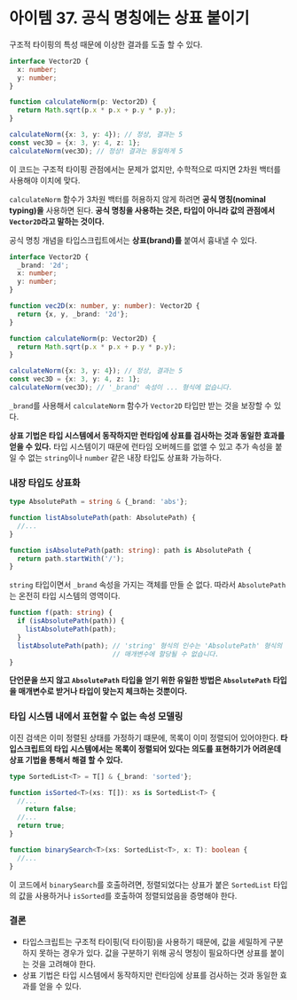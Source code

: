 # 아이템 37. 공식 명칭에는 상표 붙이기

구조적 타이핑의 특성 때문에 이상한 결과를 도출 할 수 있다.

```typescript
interface Vector2D {
  x: number;
  y: number;
}

function calculateNorm(p: Vector2D) {
  return Math.sqrt(p.x * p.x + p.y * p.y);
}

calculateNorm({x: 3, y: 4}); // 정상, 결과는 5
const vec3D = {x: 3, y: 4, z: 1};
calculateNorm(vec3D); // 정상! 결과는 동일하게 5
```

이 코드는 구조적 타이핑 관점에서는 문제가 없지만, 수학적으로 따지면 2차원 백터를 사용해야 이치에 맞다.

`calculateNorm` 함수가 3차원 백터를 허용하지 않게 하려면 **공식 명칭(nominal typing)을** 사용하면 된다. **공식 명칭을 사용하는 것은, 타입이 아니라 값의 관점에서 `Vector2D`라고 말하는 것이다.**

공식 명칭 개념을 타입스크립트에서는 **상표(brand)를** 붙여서 흉내낼 수 있다.

```typescript
interface Vector2D {
  _brand: '2d';
  x: number;
  y: number;
}

function vec2D(x: number, y: number): Vector2D {
  return {x, y, _brand: '2d'};
}

function calculateNorm(p: Vector2D) {
  return Math.sqrt(p.x * p.x + p.y * p.y);
}

calculateNorm({x: 3, y: 4}); // 정상, 결과는 5
const vec3D = {x: 3, y: 4, z: 1};
calculateNorm(vec3D); // '_brand' 속성이 ... 형식에 없습니다.
```

`_brand`를 사용해서 `calculateNorm` 함수가 `Vector2D` 타입만 받는 것을 보장할 수 있다.

**상표 기법은 타입 시스템에서 동작하지만 런타임에 상표를 검사하는 것과 동일한 효과를 얻을 수 있다.** 타입 시스템이기 때문에 런타임 오버헤드를 없앨 수 있고 추가 속성을 붙일 수 없는 `string`이나 `number` 같은 내장 타입도 상표화 가능하다.

### 내장 타입도 상표화

```typescript
type AbsolutePath = string & {_brand: 'abs'};

function listAbsolutePath(path: AbsolutePath) {
  //...
}

function isAbsolutePath(path: string): path is AbsolutePath {
  return path.startWith('/');
}
```

`string` 타입이면서 `_brand` 속성을 가지는 객체를 만들 순 없다. 따라서 `AbsolutePath` 는 온전히 타입 시스템의 영역이다.

```typescript
function f(path: string) {
  if (isAbsolutePath(path)) {
    listAbsolutePath(path);
  }
  listAbsolutePath(path); // 'string' 형식의 인수는 'AbsolutePath' 형식의
                          // 매개변수에 할당될 수 없습니다.
}
```

**단언문을 쓰지 않고 `AbsolutePath` 타입을 얻기 위한 유일한 방법은 `AbsolutePath` 타입을 매개변수로 받거나 타입이 맞는지 체크하는 것뿐이다.**

### 타입 시스템 내에서 표현할 수 없는 속성 모델링

이진 검색은 이미 정렬된 상태를 가정하기 떄문에, 목록이 이미 정렬되어 있어야한다. **타입스크립트의 타입 시스템에서는 목록이 정렬되어 있다는 의도를 표현하기가 어려운데 상표 기법을 통해서 해결 할 수 있다.**

```typescript
type SortedList<T> = T[] & {_brand: 'sorted'};

function isSorted<T>(xs: T[]): xs is SortedList<T> {
  //...
    return false;
  //...
  return true;
}

function binarySearch<T>(xs: SortedList<T>, x: T): boolean {
  //...
}
```

이 코드에서 `binarySearch`를 호출하려면, 정렬되었다는 상표가 붙은 `SortedList` 타입의 값을 사용하거나 `isSorted`를 호출하여 정렬되었음을 증명해야 한다.

### 결론

- 타입스크립트는 구조적 타이핑(덕 타이핑)을 사용하기 때문에, 값을 세밀하게 구분하지 못하는 경우가 있다. 값을 구분하기 위해 공식 명칭이 필요하다면 상표를 붙이는 것을 고려해야 한다.
- 상표 기법은 타입 시스템에서 동작하지만 런타임에 상표를 검사하는 것과 동일한 효과를 얻을 수 있다.
